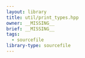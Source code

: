 ```yaml
---
layout: library
title: util/print_types.hpp
owner: __MISSING__
brief: __MISSING__
tags:
  - sourcefile
library-type: sourcefile
---
```

